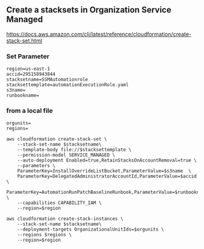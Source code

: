 ## Create a stacksets in Organization Service Managed
https://docs.aws.amazon.com/cli/latest/reference/cloudformation/create-stack-set.html
### Set Parameter
```
region=us-east-1
accid=295158943844
stacksetname=SSMAutomationrole
stacksettemplate=automationExecutionRole.yaml
s3name=
runbookname=
```
### from a local file
```
orgunits=
regions=
```
```
aws cloudformation create-stack-set \
    --stack-set-name $stacksetname\
    --template-body file://$stacksettemplate \
    --permission-model SERVICE_MANAGED \
    --auto-deployment Enabled=true,RetainStacksOnAccountRemoval=true \
    --parameters \
    ParameterKey=InstallOverrideListBucket,ParameterValue=$s3name  \
    ParameterKey=DelegatedAdministratorAccountId,ParameterValue=$accid \
    ParameterKey=AutomationRunPatchBaselineRunbook,ParameterValue=$runbookname \
    --capabilities CAPABILITY_IAM \
    --region=$region
```
```
aws cloudformation create-stack-instances \
    --stack-set-name $stacksetname\
    --deployment-targets OrganizationalUnitIds=$orgunits \
    --regions $regions \
    --region=$region

```
